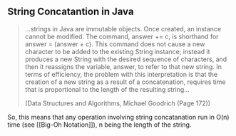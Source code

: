 ## String Concatantion in Java
>  ...strings in Java are immutable objects. Once created, an instance cannot be modified. The command, answer += c, is shorthand for answer = (answer + c). This command does not cause a new character to be added to the existing String instance; instead it produces a new String with the desired sequence of characters, and then it reassigns the variable, answer, to refer to that new string.
>  In terms of efficiency, the problem with this interpretation is that the creation of a new string as a result of a concatenation, requires time that is proportional to the length of the resulting string...
>  
>  (Data Structures and Algorithms, Michael Goodrich (Page 172))

So, this means that any operation involving string concatanation run in O(n) time (see [[Big-Oh Notation]]), n being the length of the string.